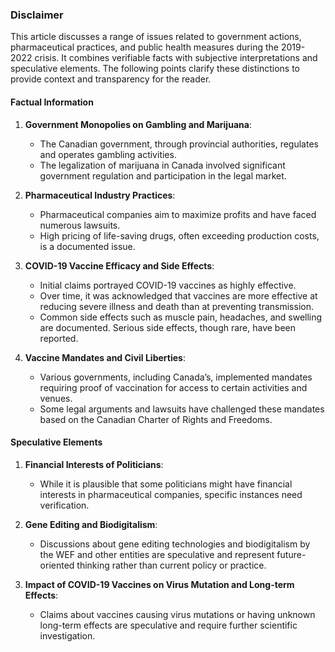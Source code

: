 ### Disclaimer

This article discusses a range of issues related to government actions, pharmaceutical practices, and public health measures during the 2019-2022 crisis. It combines verifiable facts with subjective interpretations and speculative elements. The following points clarify these distinctions to provide context and transparency for the reader.

#### Factual Information
1. **Government Monopolies on Gambling and Marijuana**: 
   - The Canadian government, through provincial authorities, regulates and operates gambling activities.
   - The legalization of marijuana in Canada involved significant government regulation and participation in the legal market.

2. **Pharmaceutical Industry Practices**:
   - Pharmaceutical companies aim to maximize profits and have faced numerous lawsuits.
   - High pricing of life-saving drugs, often exceeding production costs, is a documented issue.

3. **COVID-19 Vaccine Efficacy and Side Effects**:
   - Initial claims portrayed COVID-19 vaccines as highly effective.
   - Over time, it was acknowledged that vaccines are more effective at reducing severe illness and death than at preventing transmission.
   - Common side effects such as muscle pain, headaches, and swelling are documented. Serious side effects, though rare, have been reported.

4. **Vaccine Mandates and Civil Liberties**:
   - Various governments, including Canada’s, implemented mandates requiring proof of vaccination for access to certain activities and venues.
   - Some legal arguments and lawsuits have challenged these mandates based on the Canadian Charter of Rights and Freedoms.

#### Speculative Elements
1. **Financial Interests of Politicians**:
   - While it is plausible that some politicians might have financial interests in pharmaceutical companies, specific instances need verification.

2. **Gene Editing and Biodigitalism**:
   - Discussions about gene editing technologies and biodigitalism by the WEF and other entities are speculative and represent future-oriented thinking rather than current policy or practice.

3. **Impact of COVID-19 Vaccines on Virus Mutation and Long-term Effects**:
   - Claims about vaccines causing virus mutations or having unknown long-term effects are speculative and require further scientific investigation.
